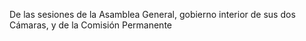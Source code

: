 De las sesiones de la Asamblea General, gobierno interior de sus dos Cámaras, y de la Comisión Permanente

